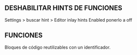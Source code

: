 

## DESHABILITAR HINTS DE FUNCIONES

Settings > buscar hint > Editor inlay hints Enabled ponerlo a off

## FUNCIONES

Bloques de código reutilizables con un identificador.